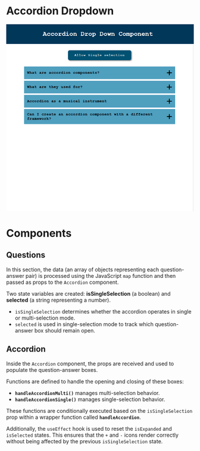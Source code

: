 # Accordion Dropdown

<img src="./public/documentation-gif.gif" style="margin: 0 auto;" alt="GIF testing project's functionalities">

# Components

## Questions

In this section, the data (an array of objects representing each question-answer pair) is processed using the JavaScript `map` function and then passed as props to the `Accordion` component.  

Two state variables are created: **isSingleSelection** (a boolean) and **selected** (a string representing a number).  

- `isSingleSelection` determines whether the accordion operates in single or multi-selection mode.  
- `selected` is used in single-selection mode to track which question-answer box should remain open.  

## Accordion

Inside the `Accordion` component, the props are received and used to populate the question-answer boxes.  

Functions are defined to handle the opening and closing of these boxes:  

- **`handleAccordionMulti()`** manages multi-selection behavior.  
- **`handleAccordionSingle()`** manages single-selection behavior.

These functions are conditionally executed based on the `isSingleSelection` prop within a wrapper function called **`handleAccordion`**.  

Additionally, the `useEffect` hook is used to reset the `isExpanded` and `isSelected` states. This ensures that the `+` and `-` icons render correctly without being affected by the previous `isSingleSelection` state.  
